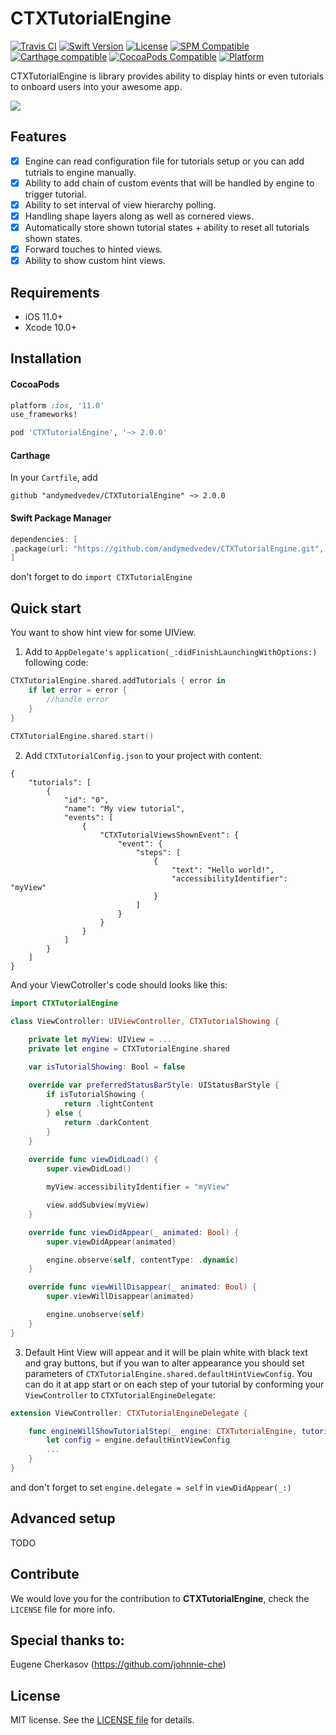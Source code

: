 CTXTutorialEngine
========

[![Travis CI](https://travis-ci.org/andymedvedev/CTXTutorialEngine.svg?branch=master)](https://travis-ci.org/andymedvedev/CTXTutorialEngine)
[![Swift Version](https://img.shields.io/badge/Swift-5.2-F16D39.svg?style=flat)](https://developer.apple.com/swift)
[![License](https://img.shields.io/cocoapods/l/CTXTutorialEngine.svg?style=flat)](http://cocoapods.org/pods/CTXTutorialEngine)
[![SPM Compatible](https://img.shields.io/badge/SPM-compatible-brightgreen)](https://img.shields.io/badge/SPM-compatible-brightgreen)
[![Carthage compatible](https://img.shields.io/badge/Carthage-compatible-4BC51D.svg?style=flat)](https://github.com/Carthage/Carthage)
[![CocoaPods Compatible](https://img.shields.io/cocoapods/v/CTXTutorialEngine.svg)](https://img.shields.io/cocoapods/v/CTXTutorialEngine.svg)
[![Platform](https://img.shields.io/cocoapods/p/CTXTutorialEngine.svg?style=flat)](http://cocoapods.org/pods/CTXTutorialEngine)

CTXTutorialEngine is library provides ability to display hints or even tutorials to onboard users into your awesome app.

![](https://media.giphy.com/media/qlazlEQ03fsv3z4nLU/giphy.gif)

## Features

- [x] Engine can read configuration file for tutorials setup or you can add tutrials to engine manually.
- [x] Ability to add chain of custom events that will be handled by engine to trigger tutorial.
- [x] Ability to set interval of view hierarchy polling.
- [x] Handling shape layers along as well as cornered views.
- [x] Automatically store shown tutorial states + ability to reset all tutorials shown states.
- [x] Forward touches to hinted views.
- [x] Ability to show custom hint views.

## Requirements

- iOS 11.0+
- Xcode 10.0+

## Installation

#### CocoaPods

```ruby
platform :ios, '11.0'
use_frameworks!

pod 'CTXTutorialEngine', '~> 2.0.0'
```

#### Carthage

In your `Cartfile`, add
```
github "andymedvedev/CTXTutorialEngine" ~> 2.0.0
```

#### Swift Package Manager

```swift
dependencies: [
.package(url: "https://github.com/andymedvedev/CTXTutorialEngine.git", .upToNextMajor(from: "2.0.0")))
]
```

don't forget to do `import CTXTutorialEngine`

## Quick start
You want to show hint view for some UIView.

1. Add to `AppDelegate's` `application(_:didFinishLaunchingWithOptions:)` following code:
```swift
CTXTutorialEngine.shared.addTutorials { error in
    if let error = error {
        //handle error
    }
}
    
CTXTutorialEngine.shared.start()
```
2. Add `CTXTutorialConfig.json` to your project with content:
```
{
    "tutorials": [
        {
            "id": "0",
            "name": "My view tutorial",
            "events": [
                {
                    "CTXTutorialViewsShownEvent": {
                        "event": {
                            "steps": [
                                {
                                    "text": "Hello world!",
                                    "accessibilityIdentifier": "myView"
                                }
                            ]
                        }
                    }
                }
            ]
        }
    ]
}
```

And your ViewCotroller's code should looks like this:

``` swift
import CTXTutorialEngine

class ViewController: UIViewController, CTXTutorialShowing {

    private let myView: UIView = ...
    private let engine = CTXTutorialEngine.shared

    var isTutorialShowing: Bool = false
    
    override var preferredStatusBarStyle: UIStatusBarStyle {
        if isTutorialShowing {
            return .lightContent
        } else {
            return .darkContent
        }
    }
    
    override func viewDidLoad() {
        super.viewDidLoad()

        myView.accessibilityIdentifier = "myView"

        view.addSubview(myView)
    }

    override func viewDidAppear(_ animated: Bool) {
        super.viewDidAppear(animated)

        engine.observe(self, contentType: .dynamic)
    }

    override func viewWillDisappear(_ animated: Bool) {
        super.viewWillDisappear(animated)

        engine.unobserve(self)
    }
}
```

3. Default Hint View will appear and it will be plain white with black text and gray buttons,
but if you wan to alter appearance you should set parameters of `CTXTutorialEngine.shared.defaultHintViewConfig`.
You can do it at app start or on each step of your tutorial by conforming your `ViewController` to `CTXTutorialEngineDelegate`:
```swift
extension ViewController: CTXTutorialEngineDelegate {

    func engineWillShowTutorialStep(_ engine: CTXTutorialEngine, tutorial: CTXTutorial, with stepInfo: CTXTutorialStepPresentationInfo) {
        let config = engine.defaultHintViewConfig
        ...
    }
}
```

and don't forget to set `engine.delegate = self` in `viewDidAppear(_:)`


## Advanced setup
TODO

## Contribute

We would love you for the contribution to **CTXTutorialEngine**, check the ``LICENSE`` file for more info.

## Special thanks to:

Eugene Cherkasov (https://github.com/johnnie-che)

## License

MIT license. See the [LICENSE file](LICENSE.txt) for details.
